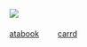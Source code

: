 ㅤㅤ![](https://file.garden/Z3q0Rqna_FBI9OSr/Red.png)

ㅤㅤ[atabook](https://trainerred.atabook.org/)
ㅤㅤ [carrd](https://immutableboy.carrd.co/)
